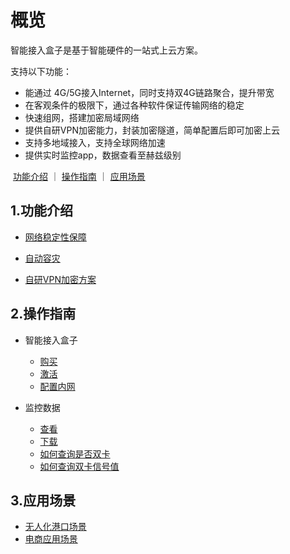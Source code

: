 # 概览

智能接入盒子是基于智能硬件的一站式上云方案。

支持以下功能：

- 能通过 4G/5G接入Internet，同时支持双4G链路聚合，提升带宽
- 在客观条件的极限下，通过各种软件保证传输网络的稳定
- 快速组网，搭建加密局域网络
- 提供自研VPN加密能力，封装加密隧道，简单配置后即可加密上云
- 支持多地域接入，支持全球网络加速
- 提供实时监控app，数据查看至赫兹级别

​       [功能介绍](#1功能介绍)  ｜  [操作指南](#2操作指南)  ｜  [应用场景](#3应用场景)



## 1.功能介绍

* [网络稳定性保障](/accessgw/stability.md)

* [自动容灾](/accessgw/recovery.md)

* [自研VPN加密方案](/accessgw/VPN.md)

## 2.操作指南
* 智能接入盒子  
  
     * [购买](/accessgw/guide/buy)
     * [激活](/accessgw/guide/activate)
     * [配置内网](/accessgw/LAN.md)
* 监控数据
     * [查看]( /accessgw/guide/check)
     * [下载](/accessgw/guide/download)
     * [如何查询是否双卡](/accessgw/dual-sim.md)
     * [如何查询双卡信号值](/accessgw/signal.md)

## 3.应用场景

* [无人化港口场景](/accessgw/port.md)
* [电商应用场景](/accessgw/e-commerce.md)



